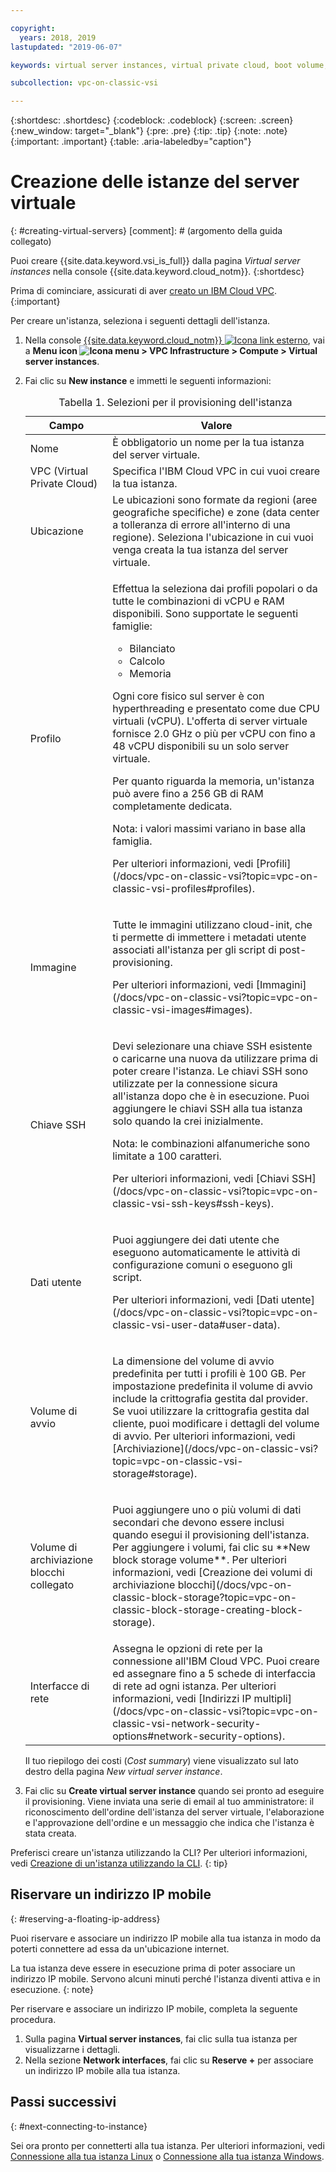```yaml
---

copyright:
  years: 2018, 2019
lastupdated: "2019-06-07"

keywords: virtual server instances, virtual private cloud, boot volume, location select

subcollection: vpc-on-classic-vsi

---
```


{:shortdesc: .shortdesc}
{:codeblock: .codeblock}
{:screen: .screen}
{:new_window: target="_blank"}
{:pre: .pre}
{:tip: .tip}
{:note: .note}
{:important: .important}
{:table: .aria-labeledby="caption"}

# Creazione delle istanze del server virtuale
{: #creating-virtual-servers}
[comment]: # (argomento della guida collegato)

Puoi creare {{site.data.keyword.vsi_is_full}} dalla pagina *Virtual server instances* nella console {{site.data.keyword.cloud_notm}}.
{:shortdesc}

Prima di cominciare, assicurati di aver [creato un IBM Cloud VPC](/docs/vpc-on-classic?topic=vpc-on-classic-getting-started).
{:important}

Per creare un'istanza, seleziona i seguenti dettagli dell'istanza.
1. Nella console [{{site.data.keyword.cloud_notm}} ![Icona link esterno](../icons/launch-glyph.svg "Icona link esterno")](https://console.cloud.ibm.com/vpc), vai a **Menu icon ![Icona menu](../icons/icon_hamburger.svg) > VPC Infrastructure > Compute > Virtual server instances**.
2. Fai clic su **New instance** e immetti le seguenti informazioni:

    <table>
    <CAPTION>Tabella 1. Selezioni per il provisioning dell'istanza</CAPTION>
    <THEAD>
    <TR>
    <th>Campo</th>
    <th>Valore</th>
    </TR>
    </THEAD>
    <TBODY>
    <tr>
    <td>Nome </td>
    <td>È obbligatorio un nome per la tua istanza del server virtuale.</td>
    </tr>
    <tr>
    <td>VPC (Virtual Private Cloud)</td>
    <td>Specifica l'IBM Cloud VPC in cui vuoi creare la tua istanza.</td>
    </tr>
    <tr>
    <td>Ubicazione</td>
    <td>Le ubicazioni sono formate da regioni (aree geografiche specifiche) e zone (data center a tolleranza di errore all'interno di una regione). Seleziona l'ubicazione in cui vuoi venga creata la tua istanza del server virtuale.</td>
    </tr>
    <tr>
    <td>Profilo</td>
    <td><p>
    Effettua la seleziona dai profili popolari o da tutte le combinazioni di vCPU e RAM disponibili. Sono supportate le seguenti famiglie:
    <ul>
    <li>Bilanciato</li>
    <li>Calcolo</li>
    <li>Memoria</li>
    </ul>
    </p>
    <p>Ogni core fisico sul server è con hyperthreading e presentato come due CPU virtuali (vCPU). L'offerta di server virtuale fornisce 2.0 GHz o più per vCPU con fino a 48 vCPU disponibili su un solo server virtuale.</p>

    <p>Per quanto riguarda la memoria, un'istanza può avere fino a 256 GB di RAM completamente dedicata.</p>
    <p><note>Nota: i valori massimi variano in base alla famiglia.</note></p>
    <p>Per ulteriori informazioni, vedi [Profili](/docs/vpc-on-classic-vsi?topic=vpc-on-classic-vsi-profiles#profiles).</p>
    </td>
    </tr>
    <tr>
    <td>Immagine</td>
    <td><p>Tutte le immagini utilizzano cloud-init, che ti permette di immettere i metadati utente associati all'istanza per gli script di post-provisioning.</p>
    <p>Per ulteriori informazioni, vedi [Immagini](/docs/vpc-on-classic-vsi?topic=vpc-on-classic-vsi-images#images).</p>
    </td>
    </tr>
    <td>Chiave SSH</td>
    <td>
    <p>Devi selezionare una chiave SSH esistente o caricarne una nuova da utilizzare prima di poter creare l'istanza. Le chiavi SSH sono utilizzate per la connessione sicura all'istanza dopo che è in esecuzione. Puoi aggiungere le chiavi SSH alla tua istanza solo quando la crei inizialmente.</p>
    <p>Nota: le combinazioni alfanumeriche sono limitate a 100 caratteri.</p>
    <p>Per ulteriori informazioni, vedi [Chiavi SSH](/docs/vpc-on-classic-vsi?topic=vpc-on-classic-vsi-ssh-keys#ssh-keys).</p></td>
    </tr>
    <tr>
    <td>Dati utente</td>
    <td>
    <p>Puoi aggiungere dei dati utente che eseguono automaticamente le attività di configurazione comuni o eseguono gli script. <p>Per ulteriori informazioni, vedi [Dati utente](/docs/vpc-on-classic-vsi?topic=vpc-on-classic-vsi-user-data#user-data).</p>
    </td>
    </tr>
    <tr>
    <td>Volume di avvio</td>
    <td><p>La dimensione del volume di avvio predefinita per tutti i profili è 100 GB. Per impostazione predefinita il volume di avvio include la crittografia gestita dal provider. Se vuoi utilizzare la crittografia gestita dal cliente, puoi modificare i dettagli del volume di avvio. Per ulteriori informazioni, vedi [Archiviazione](/docs/vpc-on-classic-vsi?topic=vpc-on-classic-vsi-storage#storage).</p>
    </td>
    </tr>
    <tr>
    <td>Volume di archiviazione blocchi collegato</td>
    <td><p>Puoi aggiungere uno o più volumi di dati secondari che devono essere inclusi quando esegui il provisioning dell'istanza. Per aggiungere i volumi, fai clic su **New block storage volume**. Per ulteriori informazioni, vedi [Creazione dei volumi di archiviazione blocchi](/docs/vpc-on-classic-block-storage?topic=vpc-on-classic-block-storage-creating-block-storage).</p>
    </td>
    </tr>
    <tr>
    <td>Interfacce di rete</td>
    <td>Assegna le opzioni di rete per la connessione all'IBM Cloud VPC. Puoi creare ed assegnare fino a 5 schede di interfaccia di rete ad ogni istanza. Per ulteriori informazioni, vedi [Indirizzi IP multipli](/docs/vpc-on-classic-vsi?topic=vpc-on-classic-vsi-network-security-options#network-security-options).</td>
    </tr>
    </TBODY>
    </table>

    Il tuo riepilogo dei costi (*Cost summary*) viene visualizzato sul lato destro della pagina *New virtual server instance*.

3. Fai clic su **Create virtual server instance** quando sei pronto ad eseguire il provisioning. Viene inviata una serie di email al tuo amministratore: il riconoscimento dell'ordine dell'istanza del server virtuale, l'elaborazione e l'approvazione dell'ordine e un messaggio che indica che l'istanza è stata creata.

Preferisci creare un'istanza utilizzando la CLI? Per ulteriori informazioni, vedi [Creazione di un'istanza utilizzando la CLI](/docs/vpc-on-classic-vsi?topic=vpc-on-classic-vsi-creating-virtual-servers-cli#creating-virtual-servers-cli).
{: tip}

## Riservare un indirizzo IP mobile
{: #reserving-a-floating-ip-address}

Puoi riservare e associare un indirizzo IP mobile alla tua istanza in modo da poterti connettere ad essa da un'ubicazione internet.

La tua istanza deve essere in esecuzione prima di poter associare un indirizzo IP mobile. Servono alcuni minuti perché l'istanza diventi attiva e in esecuzione.
{: note} 

Per riservare e associare un indirizzo IP mobile, completa la seguente procedura.
1. Sulla pagina **Virtual server instances**, fai clic sulla tua istanza per visualizzarne i dettagli.
2. Nella sezione **Network interfaces**, fai clic su **Reserve +** per associare un indirizzo IP mobile alla tua istanza.

## Passi successivi
{: #next-connecting-to-instance}

Sei ora pronto per connetterti alla tua istanza. Per ulteriori informazioni, vedi [Connessione alla tua istanza Linux](/docs/vpc-on-classic-vsi?topic=vpc-on-classic-vsi-connecting-to-your-linux-instance#connecting-to-your-linux-instance) o [Connessione alla tua istanza Windows](/docs/vpc-on-classic-vsi?topic=vpc-on-classic-vsi-connecting-to-your-windows-instance#connecting-to-your-windows-instance).
